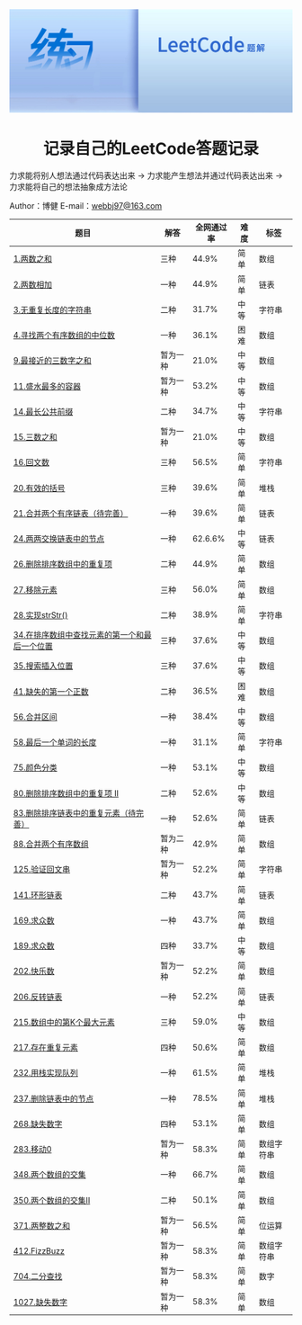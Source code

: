<img src="https://raw.githubusercontent.com/webbj97/leetCode-JavaScript-bj/master/Images/leetCode-logo.png">
<h1 align="center">记录自己的LeetCode答题记录</h1>
<p>力求能将别人想法通过代码表达出来 -> 力求能产生想法并通过代码表达出来 -> 力求能将自己的想法抽象成方法论</p>

Author：博健
E-mail：webbj97@163.com

|题目   | 解答   | 全网通过率 | 难度 | 标签 |
|-------|------|--------|-----|-----|
|[1.两数之和](https://blog.csdn.net/jbj6568839z/article/details/102570422)|三种|44.9%|简单|数组|
|[2.两数相加]()|一种|44.9%|简单|链表|
|[3.无重复长度的字符串](https://blog.csdn.net/jbj6568839z/article/details/102544600)|二种|31.7%|中等|字符串|
|[4.寻找两个有序数组的中位数](https://blog.csdn.net/jbj6568839z/article/details/102454890)|一种|36.1%|困难|数组|
|[9.最接近的三数字之和](https://github.com/webbj97/leetCode-JavaScript-bj/blob/master/code/9.%E6%9C%80%E6%8E%A5%E8%BF%91%E7%9A%84%E4%B8%89%E6%95%B0%E4%B9%8B%E5%92%8C.md)|暂为一种|21.0%|中等|数组|
|[11.盛水最多的容器](https://github.com/webbj97/leetCode-JavaScript-bj/blob/master/code/2.%E7%9B%9B%E6%B0%B4%E6%9C%80%E5%A4%9A%E7%9A%84%E5%AE%B9%E5%99%A8.md)|暂为一种|53.2%|中等|数组|
|[14.最长公共前缀](https://blog.csdn.net/jbj6568839z/article/details/100582057)|二种|34.7%|中等|字符串|
|[15.三数之和](https://github.com/webbj97/leetCode-JavaScript-bj/blob/master/code/3.%E4%B8%89%E6%95%B0%E4%B9%8B%E5%92%8C.md)|暂为一种|21.0%|中等|数组|
|[16.回文数](https://blog.csdn.net/jbj6568839z/article/details/100577739)|三种|56.5%|简单|字符串|
|[20.有效的括号](https://blog.csdn.net/jbj6568839z/article/details/100701285)|三种|39.6%|简单|堆栈|
|[21.合并两个有序链表（待完善）]()|一种|39.6%|简单|链表|
|[24.两两交换链表中的节点](https://blog.csdn.net/jbj6568839z/article/details/102668160)|一种|62.6.6%|中等|链表|
|[26.删除排序数组中的重复项](https://blog.csdn.net/jbj6568839z/article/details/100775071)|二种|44.9%|简单|数组|
|[27.移除元素](https://blog.csdn.net/jbj6568839z/article/details/100773091)|三种|56.0%|简单|数组|
|[28.实现strStr()](https://blog.csdn.net/jbj6568839z/article/details/100880911)|二种|38.9%|简单|字符串|
|[34.在排序数组中查找元素的第一个和最后一个位置](https://blog.csdn.net/jbj6568839z/article/details/100882128)|三种|37.6%|中等|数组|
|[35.搜索插入位置](https://blog.csdn.net/jbj6568839z/article/details/100886289)|三种|37.6%|中等|数组|
|[41.缺失的第一个正数](https://blog.csdn.net/jbj6568839z/article/details/102381252)|二种|36.5%|困难|数组|
|[56.合并区间](https://blog.csdn.net/jbj6568839z/article/details/101053137)|一种|38.4%|中等|数组|
|[58.最后一个单词的长度](https://blog.csdn.net/jbj6568839z/article/details/101060724)|一种|31.1%|简单|字符串|
|[75.颜色分类](https://blog.csdn.net/jbj6568839z/article/details/101294907)|一种|53.1%|中等|数组|
|[80.删除排序数组中的重复项 II](https://blog.csdn.net/jbj6568839z/article/details/102820823)|二种|52.6%|中等|数组|
|[83.删除排序链表中的重复元素（待完善）]()|一种|52.6%|简单|链表|
|[88.合并两个有序数组](https://github.com/webbj97/leetCode-JavaScript-bj/blob/master/code/4.%E5%90%88%E5%B9%B6%E4%B8%A4%E4%B8%AA%E6%9C%89%E5%BA%8F%E6%95%B0%E7%BB%84.md)|暂为二种|42.9%|简单|数组|
|[125.验证回文串](https://github.com/webbj97/leetCode-JavaScript-bj/blob/master/code/8.%E5%9B%9E%E6%96%87%E5%AD%97%E7%AC%A6%E4%B8%B2.md)|暂为一种|52.2%|简单|字符串|
|[141.环形链表]()|二种|43.7%|简单|链表|
|[169.求众数](https://blog.csdn.net/jbj6568839z/article/details/103072787)|一种|43.7%|简单|数组|
|[189.求众数](https://blog.csdn.net/jbj6568839z/article/details/103118847)|四种|33.7%|中等|数组|
|[202.快乐数](https://github.com/webbj97/leetCode-JavaScript-bj/blob/master/code/5.%E5%BF%AB%E4%B9%90%E6%95%B0.md)|暂为一种|52.2%|简单|数组|
|[206.反转链表](https://blog.csdn.net/jbj6568839z/article/details/102662509)|一种|52.2%|简单|链表|
|[215.数组中的第K个最大元素]()|三种|59.0%|中等|数组|
|[217.存在重复元素](https://blog.csdn.net/jbj6568839z/article/details/102975030)|四种|50.6%|简单|数组|
|[232.用栈实现队列](https://blog.csdn.net/jbj6568839z/article/details/102684671)|一种|61.5%|简单|堆栈|
|[237.删除链表中的节点](https://blog.csdn.net/jbj6568839z/article/details/102896829)|一种|78.5%|简单|堆栈|
|[268.缺失数字](https://blog.csdn.net/jbj6568839z/article/details/103013484)|四种|53.1%|简单|数组|
|[283.移动0](https://github.com/webbj97/leetCode-JavaScript-bj/blob/master/code/7.FizzBuzz.md)|暂为一种|58.3%|简单| 数组字符串 |
|[348.两个数组的交集](https://blog.csdn.net/jbj6568839z/article/details/102910606)|一种|66.7%|简单| 数组 |
|[350.两个数组的交集II](https://blog.csdn.net/jbj6568839z/article/details/102931466)|二种|50.1%|简单| 数组 |
|[371.两整数之和](https://github.com/webbj97/leetCode-JavaScript-bj/blob/master/code/6.%E4%B8%A4%E6%95%B4%E6%95%B0%E4%B9%8B%E5%92%8C.md)|暂为一种|56.5%|简单| 位运算 |
|[412.FizzBuzz](https://github.com/webbj97/leetCode-JavaScript-bj/blob/master/code/7.FizzBuzz.md)|暂为一种|58.3%|简单| 数组字符串 |
|[704.二分查找](https://blog.csdn.net/jbj6568839z/article/details/101689329)|暂为一种|58.3%|简单| 数字 |
|[1027.缺失数字](https://blog.csdn.net/jbj6568839z/article/details/103028658)|暂为一种|58.3%|简单| 数组 |